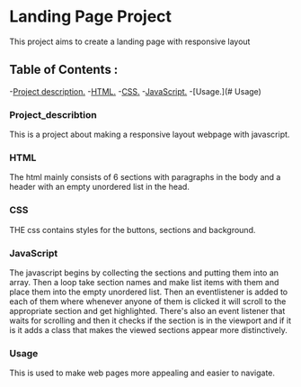 # Landing Page Project
This project aims to create a landing page with responsive layout
## Table of Contents :
-[Project description.](#Project_describtion)
-[HTML.](#HTML)
-[CSS.](#CSS)
-[JavaScript.](#JavaScript)
-[Usage.](# Usage)
### Project_describtion
This is a project about making a responsive layout webpage with javascript.
### HTML
The html mainly consists of 6 sections with paragraphs in the body and a header with an empty unordered list in the head.
### CSS
THE css contains styles for the buttons, sections and background.
### JavaScript
The javascript begins by collecting the sections and putting them into an array.
Then a loop take section names and make list items with them and place them into the empty unordered list.
Then an eventlistener is added to each of them where whenever anyone of them is clicked it will scroll to the appropriate section and get highlighted.
There's also an event listener that waits for scrolling and then it checks if the section is in the viewport and if it is it adds a class that makes the viewed sections appear more distinctively.
### Usage
This is used to make web pages more appealing and easier to navigate.
